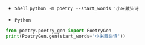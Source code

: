 - `Shell`
`python -m poetry --start_words '小米藏头诗`

- `Python`
```python
from poetry.poetry_gen import PoetryGen
print(PoetryGen.gen(start_words='小米藏头诗'))
```